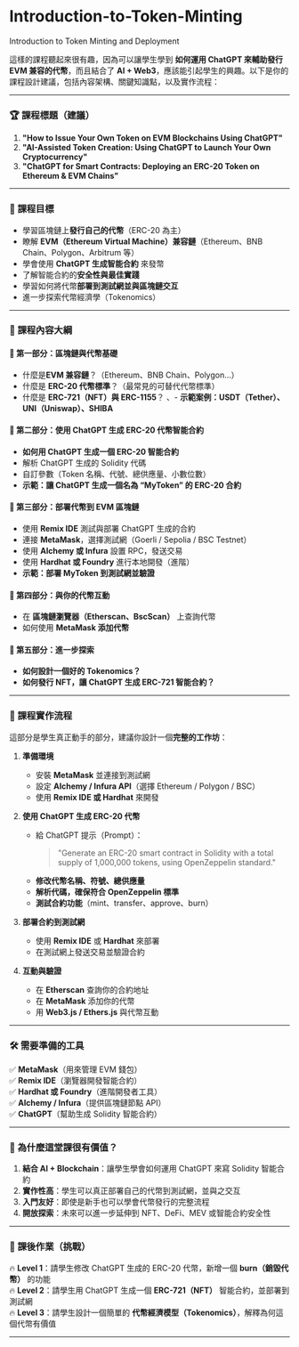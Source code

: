 # Introduction-to-Token-Minting
Introduction to Token Minting and Deployment


這樣的課程聽起來很有趣，因為可以讓學生學到 **如何運用 ChatGPT 來輔助發行 EVM 兼容的代幣**，而且結合了 **AI + Web3**，應該能引起學生的興趣。以下是你的課程設計建議，包括內容架構、關鍵知識點，以及實作流程：

---

### 🏆 **課程標題（建議）**
1. **"How to Issue Your Own Token on EVM Blockchains Using ChatGPT"**  
2. **"AI-Assisted Token Creation: Using ChatGPT to Launch Your Own Cryptocurrency"**  
3. **"ChatGPT for Smart Contracts: Deploying an ERC-20 Token on Ethereum & EVM Chains"**

---

### 🎯 **課程目標**
- 學習區塊鏈上**發行自己的代幣**（ERC-20 為主）
- 瞭解 **EVM（Ethereum Virtual Machine）兼容鏈**（Ethereum、BNB Chain、Polygon、Arbitrum 等）
- 學會使用 **ChatGPT 生成智能合約** 來發幣
- 了解智能合約的**安全性與最佳實踐**
- 學習如何將代幣**部署到測試網並與區塊鏈交互**
- 進一步探索代幣經濟學（Tokenomics）

---

### 📝 **課程內容大綱**
#### **📌 第一部分：區塊鏈與代幣基礎**
- 什麼是**EVM 兼容鏈**？（Ethereum、BNB Chain、Polygon…）
- 什麼是 **ERC-20 代幣標準**？（最常見的可替代代幣標準）
- 什麼是 **ERC-721（NFT）與 ERC-1155**？
、- **示範案例：USDT（Tether）、UNI（Uniswap）、SHIBA**

#### **📌 第二部分：使用 ChatGPT 生成 ERC-20 代幣智能合約**
- **如何用 ChatGPT 生成一個 ERC-20 智能合約**
- 解析 ChatGPT 生成的 Solidity 代碼
- 自訂參數（Token 名稱、代號、總供應量、小數位數）
- **示範：讓 ChatGPT 生成一個名為 “MyToken” 的 ERC-20 合約**

#### **📌 第三部分：部署代幣到 EVM 區塊鏈**
- 使用 **Remix IDE** 測試與部署 ChatGPT 生成的合約
- 連接 **MetaMask**，選擇測試網（Goerli / Sepolia / BSC Testnet）
- 使用 **Alchemy 或 Infura** 設置 RPC，發送交易
- 使用 **Hardhat 或 Foundry** 進行本地開發（進階）
- **示範：部署 MyToken 到測試網並驗證**

#### **📌 第四部分：與你的代幣互動**
- 在 **區塊鏈瀏覽器（Etherscan、BscScan）** 上查詢代幣
- 如何使用 **MetaMask 添加代幣**

#### **📌 第五部分：進一步探索**
- **如何設計一個好的 Tokenomics？**
- **如何發行 NFT，讓 ChatGPT 生成 ERC-721 智能合約？**

---

### 🔧 **課程實作流程**
這部分是學生真正動手的部分，建議你設計一個**完整的工作坊**：
1. **準備環境**
   - 安裝 **MetaMask** 並連接到測試網
   - 設定 **Alchemy / Infura API**（選擇 Ethereum / Polygon / BSC）
   - 使用 **Remix IDE 或 Hardhat** 來開發

2. **使用 ChatGPT 生成 ERC-20 代幣**
   - 給 ChatGPT 提示（Prompt）：  
     > "Generate an ERC-20 smart contract in Solidity with a total supply of 1,000,000 tokens, using OpenZeppelin standard."
   - **修改代幣名稱、符號、總供應量**
   - **解析代碼，確保符合 OpenZeppelin 標準**
   - **測試合約功能**（mint、transfer、approve、burn）

3. **部署合約到測試網**
   - 使用 **Remix IDE** 或 **Hardhat** 來部署
   - 在測試網上發送交易並驗證合約

4. **互動與驗證**
   - 在 **Etherscan** 查詢你的合約地址
   - 在 **MetaMask** 添加你的代幣
   - 用 **Web3.js / Ethers.js** 與代幣互動

---

### 🛠 **需要準備的工具**
✅ **MetaMask**（用來管理 EVM 錢包）  
✅ **Remix IDE**（瀏覽器開發智能合約）  
✅ **Hardhat 或 Foundry**（進階開發者工具）  
✅ **Alchemy / Infura**（提供區塊鏈節點 API）  
✅ **ChatGPT**（幫助生成 Solidity 智能合約）  

---

### 📢 **為什麼這堂課很有價值？**
1. **結合 AI + Blockchain**：讓學生學會如何運用 ChatGPT 來寫 Solidity 智能合約  
2. **實作性高**：學生可以真正部署自己的代幣到測試網，並與之交互  
3. **入門友好**：即使是新手也可以學會代幣發行的完整流程  
4. **開放探索**：未來可以進一步延伸到 NFT、DeFi、MEV 或智能合約安全性  

---

### 📌 **課後作業（挑戰）**
🔥 **Level 1**：請學生修改 ChatGPT 生成的 ERC-20 代幣，新增一個 **burn（銷毀代幣）** 的功能  
🔥 **Level 2**：請學生用 ChatGPT 生成一個 **ERC-721（NFT）** 智能合約，並部署到測試網  
🔥 **Level 3**：請學生設計一個簡單的 **代幣經濟模型（Tokenomics）**，解釋為何這個代幣有價值  

---
